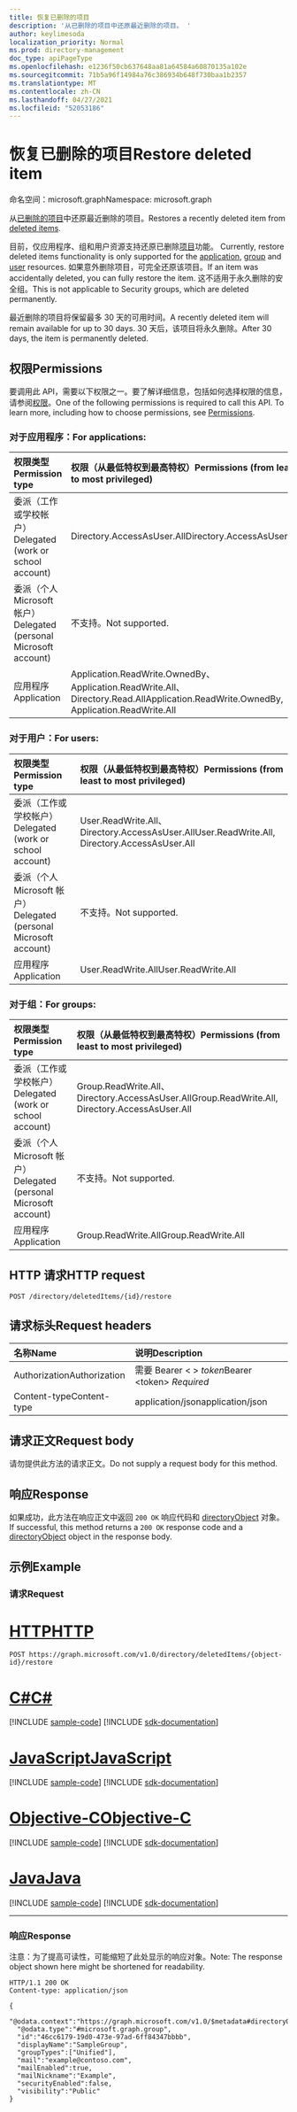 ```yaml
---
title: 恢复已删除的项目
description: '从已删除的项目中还原最近删除的项目。 '
author: keylimesoda
localization_priority: Normal
ms.prod: directory-management
doc_type: apiPageType
ms.openlocfilehash: e1236f50cb637648aa81a64584a60870135a102e
ms.sourcegitcommit: 71b5a96f14984a76c386934b648f730baa1b2357
ms.translationtype: MT
ms.contentlocale: zh-CN
ms.lasthandoff: 04/27/2021
ms.locfileid: "52053186"
---
```

# <a name="restore-deleted-item"></a><span data-ttu-id="0dd39-103">恢复已删除的项目</span><span class="sxs-lookup"><span data-stu-id="0dd39-103">Restore deleted item</span></span>

<span data-ttu-id="0dd39-104">命名空间：microsoft.graph</span><span class="sxs-lookup"><span data-stu-id="0dd39-104">Namespace: microsoft.graph</span></span>

<span data-ttu-id="0dd39-105">从[已删除的项目](../resources/directory.md)中还原最近删除的项目。</span><span class="sxs-lookup"><span data-stu-id="0dd39-105">Restores a recently deleted item from [deleted items](../resources/directory.md).</span></span> 

<span data-ttu-id="0dd39-106">目前，仅应用程序、组和用户资源支持还原已删除[项目](../resources/user.md)功能。 [](../resources/group.md) [](../resources/application.md)</span><span class="sxs-lookup"><span data-stu-id="0dd39-106">Currently, restore deleted items functionality is only supported for the [application](../resources/application.md), [group](../resources/group.md) and [user](../resources/user.md) resources.</span></span> <span data-ttu-id="0dd39-107">如果意外删除项目，可完全还原该项目。</span><span class="sxs-lookup"><span data-stu-id="0dd39-107">If an item was accidentally deleted, you can fully restore the item.</span></span> <span data-ttu-id="0dd39-108">这不适用于永久删除的安全组。</span><span class="sxs-lookup"><span data-stu-id="0dd39-108">This is not applicable to Security groups, which are deleted permanently.</span></span>

<span data-ttu-id="0dd39-109">最近删除的项目将保留最多 30 天的可用时间。</span><span class="sxs-lookup"><span data-stu-id="0dd39-109">A recently deleted item will remain available for up to 30 days.</span></span> <span data-ttu-id="0dd39-110">30 天后，该项目将永久删除。</span><span class="sxs-lookup"><span data-stu-id="0dd39-110">After 30 days, the item is permanently deleted.</span></span>

## <a name="permissions"></a><span data-ttu-id="0dd39-111">权限</span><span class="sxs-lookup"><span data-stu-id="0dd39-111">Permissions</span></span>
<span data-ttu-id="0dd39-p103">要调用此 API，需要以下权限之一。要了解详细信息，包括如何选择权限的信息，请参阅[权限](/graph/permissions-reference)。</span><span class="sxs-lookup"><span data-stu-id="0dd39-p103">One of the following permissions is required to call this API. To learn more, including how to choose permissions, see [Permissions](/graph/permissions-reference).</span></span>

### <a name="for-applications"></a><span data-ttu-id="0dd39-114">对于应用程序：</span><span class="sxs-lookup"><span data-stu-id="0dd39-114">For applications:</span></span>

|<span data-ttu-id="0dd39-115">权限类型</span><span class="sxs-lookup"><span data-stu-id="0dd39-115">Permission type</span></span>      | <span data-ttu-id="0dd39-116">权限（从最低特权到最高特权）</span><span class="sxs-lookup"><span data-stu-id="0dd39-116">Permissions (from least to most privileged)</span></span>              |
|:--------------------|:---------------------------------------------------------|
|<span data-ttu-id="0dd39-117">委派（工作或学校帐户）</span><span class="sxs-lookup"><span data-stu-id="0dd39-117">Delegated (work or school account)</span></span> | <span data-ttu-id="0dd39-118">Directory.AccessAsUser.All</span><span class="sxs-lookup"><span data-stu-id="0dd39-118">Directory.AccessAsUser.All</span></span>    |
|<span data-ttu-id="0dd39-119">委派（个人 Microsoft 帐户）</span><span class="sxs-lookup"><span data-stu-id="0dd39-119">Delegated (personal Microsoft account)</span></span> | <span data-ttu-id="0dd39-120">不支持。</span><span class="sxs-lookup"><span data-stu-id="0dd39-120">Not supported.</span></span>    |
|<span data-ttu-id="0dd39-121">应用程序</span><span class="sxs-lookup"><span data-stu-id="0dd39-121">Application</span></span> | <span data-ttu-id="0dd39-122">Application.ReadWrite.OwnedBy、Application.ReadWrite.All、Directory.Read.All</span><span class="sxs-lookup"><span data-stu-id="0dd39-122">Application.ReadWrite.OwnedBy, Application.ReadWrite.All</span></span> |


### <a name="for-users"></a><span data-ttu-id="0dd39-123">对于用户：</span><span class="sxs-lookup"><span data-stu-id="0dd39-123">For users:</span></span>

|<span data-ttu-id="0dd39-124">权限类型</span><span class="sxs-lookup"><span data-stu-id="0dd39-124">Permission type</span></span>      | <span data-ttu-id="0dd39-125">权限（从最低特权到最高特权）</span><span class="sxs-lookup"><span data-stu-id="0dd39-125">Permissions (from least to most privileged)</span></span>              |
|:--------------------|:---------------------------------------------------------|
|<span data-ttu-id="0dd39-126">委派（工作或学校帐户）</span><span class="sxs-lookup"><span data-stu-id="0dd39-126">Delegated (work or school account)</span></span> | <span data-ttu-id="0dd39-127">User.ReadWrite.All、Directory.AccessAsUser.All</span><span class="sxs-lookup"><span data-stu-id="0dd39-127">User.ReadWrite.All, Directory.AccessAsUser.All</span></span> |
|<span data-ttu-id="0dd39-128">委派（个人 Microsoft 帐户）</span><span class="sxs-lookup"><span data-stu-id="0dd39-128">Delegated (personal Microsoft account)</span></span> | <span data-ttu-id="0dd39-129">不支持。</span><span class="sxs-lookup"><span data-stu-id="0dd39-129">Not supported.</span></span> |
|<span data-ttu-id="0dd39-130">应用程序</span><span class="sxs-lookup"><span data-stu-id="0dd39-130">Application</span></span> | <span data-ttu-id="0dd39-131">User.ReadWrite.All</span><span class="sxs-lookup"><span data-stu-id="0dd39-131">User.ReadWrite.All</span></span> |

### <a name="for-groups"></a><span data-ttu-id="0dd39-132">对于组：</span><span class="sxs-lookup"><span data-stu-id="0dd39-132">For groups:</span></span>

|<span data-ttu-id="0dd39-133">权限类型</span><span class="sxs-lookup"><span data-stu-id="0dd39-133">Permission type</span></span>      | <span data-ttu-id="0dd39-134">权限（从最低特权到最高特权）</span><span class="sxs-lookup"><span data-stu-id="0dd39-134">Permissions (from least to most privileged)</span></span>              |
|:--------------------|:---------------------------------------------------------|
|<span data-ttu-id="0dd39-135">委派（工作或学校帐户）</span><span class="sxs-lookup"><span data-stu-id="0dd39-135">Delegated (work or school account)</span></span> | <span data-ttu-id="0dd39-136">Group.ReadWrite.All、Directory.AccessAsUser.All</span><span class="sxs-lookup"><span data-stu-id="0dd39-136">Group.ReadWrite.All, Directory.AccessAsUser.All</span></span> |
|<span data-ttu-id="0dd39-137">委派（个人 Microsoft 帐户）</span><span class="sxs-lookup"><span data-stu-id="0dd39-137">Delegated (personal Microsoft account)</span></span> | <span data-ttu-id="0dd39-138">不支持。</span><span class="sxs-lookup"><span data-stu-id="0dd39-138">Not supported.</span></span>    |
|<span data-ttu-id="0dd39-139">应用程序</span><span class="sxs-lookup"><span data-stu-id="0dd39-139">Application</span></span> | <span data-ttu-id="0dd39-140">Group.ReadWrite.All</span><span class="sxs-lookup"><span data-stu-id="0dd39-140">Group.ReadWrite.All</span></span> |

## <a name="http-request"></a><span data-ttu-id="0dd39-141">HTTP 请求</span><span class="sxs-lookup"><span data-stu-id="0dd39-141">HTTP request</span></span>
<!-- { "blockType": "ignored" } -->
```http
POST /directory/deletedItems/{id}/restore
```

## <a name="request-headers"></a><span data-ttu-id="0dd39-142">请求标头</span><span class="sxs-lookup"><span data-stu-id="0dd39-142">Request headers</span></span>
| <span data-ttu-id="0dd39-143">名称</span><span class="sxs-lookup"><span data-stu-id="0dd39-143">Name</span></span>       | <span data-ttu-id="0dd39-144">说明</span><span class="sxs-lookup"><span data-stu-id="0dd39-144">Description</span></span>|
|:---------------|:----------|
| <span data-ttu-id="0dd39-145">Authorization</span><span class="sxs-lookup"><span data-stu-id="0dd39-145">Authorization</span></span>  | <span data-ttu-id="0dd39-146">需要 Bearer &lt; &gt; *token*</span><span class="sxs-lookup"><span data-stu-id="0dd39-146">Bearer &lt;token&gt; *Required*</span></span>|
| <span data-ttu-id="0dd39-147">Content-type</span><span class="sxs-lookup"><span data-stu-id="0dd39-147">Content-type</span></span> | <span data-ttu-id="0dd39-148">application/json</span><span class="sxs-lookup"><span data-stu-id="0dd39-148">application/json</span></span> |

## <a name="request-body"></a><span data-ttu-id="0dd39-149">请求正文</span><span class="sxs-lookup"><span data-stu-id="0dd39-149">Request body</span></span>
<span data-ttu-id="0dd39-150">请勿提供此方法的请求正文。</span><span class="sxs-lookup"><span data-stu-id="0dd39-150">Do not supply a request body for this method.</span></span>

## <a name="response"></a><span data-ttu-id="0dd39-151">响应</span><span class="sxs-lookup"><span data-stu-id="0dd39-151">Response</span></span>

<span data-ttu-id="0dd39-152">如果成功，此方法在响应正文中返回 `200 OK` 响应代码和 [directoryObject](../resources/directoryobject.md) 对象。</span><span class="sxs-lookup"><span data-stu-id="0dd39-152">If successful, this method returns a `200 OK` response code and a [directoryObject](../resources/directoryobject.md) object in the response body.</span></span>

## <a name="example"></a><span data-ttu-id="0dd39-153">示例</span><span class="sxs-lookup"><span data-stu-id="0dd39-153">Example</span></span>
### <a name="request"></a><span data-ttu-id="0dd39-154">请求</span><span class="sxs-lookup"><span data-stu-id="0dd39-154">Request</span></span>


# <a name="http"></a>[<span data-ttu-id="0dd39-155">HTTP</span><span class="sxs-lookup"><span data-stu-id="0dd39-155">HTTP</span></span>](#tab/http)
<!-- {
  "blockType": "request",
  "name": "create_directoryobject_from_directory"
}-->
```http
POST https://graph.microsoft.com/v1.0/directory/deletedItems/{object-id}/restore
```
# <a name="c"></a>[<span data-ttu-id="0dd39-156">C#</span><span class="sxs-lookup"><span data-stu-id="0dd39-156">C#</span></span>](#tab/csharp)
[!INCLUDE [sample-code](../includes/snippets/csharp/create-directoryobject-from-directory-csharp-snippets.md)]
[!INCLUDE [sdk-documentation](../includes/snippets/snippets-sdk-documentation-link.md)]

# <a name="javascript"></a>[<span data-ttu-id="0dd39-157">JavaScript</span><span class="sxs-lookup"><span data-stu-id="0dd39-157">JavaScript</span></span>](#tab/javascript)
[!INCLUDE [sample-code](../includes/snippets/javascript/create-directoryobject-from-directory-javascript-snippets.md)]
[!INCLUDE [sdk-documentation](../includes/snippets/snippets-sdk-documentation-link.md)]

# <a name="objective-c"></a>[<span data-ttu-id="0dd39-158">Objective-C</span><span class="sxs-lookup"><span data-stu-id="0dd39-158">Objective-C</span></span>](#tab/objc)
[!INCLUDE [sample-code](../includes/snippets/objc/create-directoryobject-from-directory-objc-snippets.md)]
[!INCLUDE [sdk-documentation](../includes/snippets/snippets-sdk-documentation-link.md)]

# <a name="java"></a>[<span data-ttu-id="0dd39-159">Java</span><span class="sxs-lookup"><span data-stu-id="0dd39-159">Java</span></span>](#tab/java)
[!INCLUDE [sample-code](../includes/snippets/java/create-directoryobject-from-directory-java-snippets.md)]
[!INCLUDE [sdk-documentation](../includes/snippets/snippets-sdk-documentation-link.md)]

---

### <a name="response"></a><span data-ttu-id="0dd39-160">响应</span><span class="sxs-lookup"><span data-stu-id="0dd39-160">Response</span></span>
<span data-ttu-id="0dd39-161">注意：为了提高可读性，可能缩短了此处显示的响应对象。</span><span class="sxs-lookup"><span data-stu-id="0dd39-161">Note: The response object shown here might be shortened for readability.</span></span>
<!-- {
  "blockType": "response",
  "truncated": true,
  "@odata.type": "microsoft.graph.directoryObject"
} -->
```http
HTTP/1.1 200 OK
Content-type: application/json

{
  "@odata.context":"https://graph.microsoft.com/v1.0/$metadata#directoryObjects/$entity",
  "@odata.type":"#microsoft.graph.group",
  "id":"46cc6179-19d0-473e-97ad-6ff84347bbbb",
  "displayName":"SampleGroup",
  "groupTypes":["Unified"],
  "mail":"example@contoso.com",
  "mailEnabled":true,
  "mailNickname":"Example",
  "securityEnabled":false,
  "visibility":"Public"
}
```

<!-- uuid: 8fcb5dbc-d5aa-4681-8e31-b001d5168d79
2015-10-25 14:57:30 UTC -->
<!-- {
  "type": "#page.annotation",
  "description": "Create deletedItem",
  "keywords": "",
  "section": "documentation",
  "tocPath": "",
  "suppressions": [
  ]
}-->

